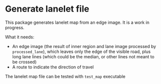 # Generate lanelet file

This package generates lanelet map from an edge image. It is a work in progress.

What it needs:
- An edge image (the result of inner region and lane image processed by `processed_lane`), which leaves only the edge of the visible road, plus long lane lines (which could be the median, or other lines not meant to be crossed)
- A route to indicate the direction of travel

The lanelet map file can be tested with `test_map` executable
